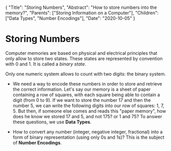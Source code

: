 {
    "Title": "Storing Numbers",
    "Abstract": "How to store numbers into the memory?",
    "Parents": ["Storing Information on a Computer"],
    "Children": ["Data Types", "Number Encodings"],
    "Date": "2020-10-05"
}

# Storing Numbers

Computer memories are based on physical and electrical principles that only allow to store two states. These states are represented by convention with 0 and 1. It is called a _binary state_.

Only one numeric system allows to count with two digits: the binary system.

- We need a way to encode these numbers in order to store and retrieve the correct information. Let's say our memory is a sheet of paper containing a row of squares, with each square being able to contain a digit (from 0 to 9). If we want to store the number 17 and then the number 5, we can write the following digits into our row of squares: 1, 7, 5. But then, if someone else comes and reads this "paper memory", how does he know we stored 17 and 5, and not 175? or 1 and 75? To answer these questions, we use **Data Types**.

- How to convert any number (integer, negative integer, fractional) into a form of binary representation (using only 0s and 1s)? This is the subject of **Number Encodings**.